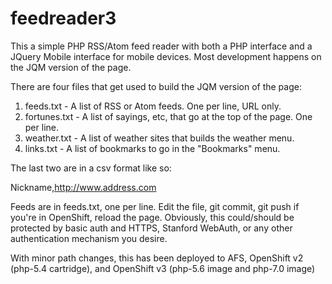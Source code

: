 # feedreader3
This a simple PHP RSS/Atom feed reader with both a PHP interface and a JQuery Mobile interface for mobile devices. Most development happens on the JQM version of the page. 

There are four files that get used to build the JQM version of the page: 
1. feeds.txt - A list of RSS or Atom feeds. One per line, URL only.  
2. fortunes.txt - A list of sayings, etc, that go at the top of the page. One per line. 
3. weather.txt - A list of weather sites that builds the weather menu. 
4. links.txt - A list of bookmarks to go in the "Bookmarks" menu. 

The last two are in a csv format like so:

Nickname,http://www.address.com

Feeds are in feeds.txt, one per line. Edit the file, git commit, git push if you're in OpenShift, reload the page. 
Obviously, this could/should be protected by basic auth and HTTPS, Stanford WebAuth, or any other authentication mechanism you desire. 

With minor path changes, this has been deployed to AFS, OpenShift v2 (php-5.4 cartridge), and OpenShift v3 (php-5.6 image and php-7.0 image)
